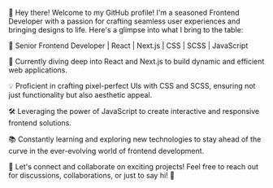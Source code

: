 
👋 Hey there! Welcome to my GitHub profile! I'm a seasoned Frontend Developer with a passion for crafting seamless user experiences and bringing designs to life. Here's a glimpse into what I bring to the table:

🚀 Senior Frontend Developer | React | Next.js | CSS | SCSS | JavaScript

🔭 Currently diving deep into React and Next.js to build dynamic and efficient web applications.

💡 Proficient in crafting pixel-perfect UIs with CSS and SCSS, ensuring not just functionality but also aesthetic appeal.

🛠️ Leveraging the power of JavaScript to create interactive and responsive frontend solutions.

📚 Constantly learning and exploring new technologies to stay ahead of the curve in the ever-evolving world of frontend development.

🌟 Let's connect and collaborate on exciting projects! Feel free to reach out for discussions, collaborations, or just to say hi! 🌟
